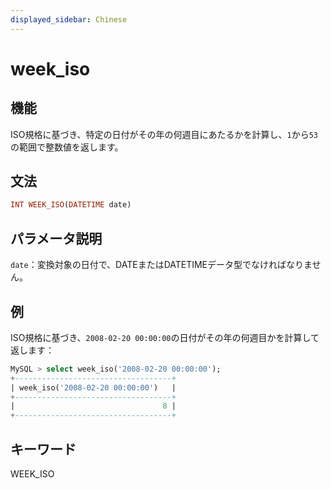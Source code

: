 ```yaml
---
displayed_sidebar: Chinese
---
```


# week_iso

## 機能

ISO規格に基づき、特定の日付がその年の何週目にあたるかを計算し、`1`から`53`の範囲で整数値を返します。

## 文法

```Haskell
INT WEEK_ISO(DATETIME date)
```

## パラメータ説明

`date`：変換対象の日付で、DATEまたはDATETIMEデータ型でなければなりません。

## 例

ISO規格に基づき、`2008-02-20 00:00:00`の日付がその年の何週目かを計算して返します：

```SQL
MySQL > select week_iso('2008-02-20 00:00:00');
+-----------------------------------+
| week_iso('2008-02-20 00:00:00')   |
+-----------------------------------+
|                                 8 |
+-----------------------------------+
```

## キーワード

WEEK_ISO

